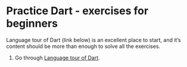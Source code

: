 # Practice Dart - exercises for beginners

Language tour of Dart (link below) is an excellent place to start, and it’s content should be more than enough to solve all the exercises.

1. Go through [Language tour of Dart](https://dart.dev/language).


